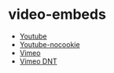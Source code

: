 # video-embeds

* [Youtube](/video-embeds/youtube.html)
* [Youtube-nocookie](/video-embeds/youtube-nocookie.html)
* [Vimeo](/video-embeds/vimeo.html)
* [Vimeo DNT](/video-embeds/vimeo-dnt.html)
